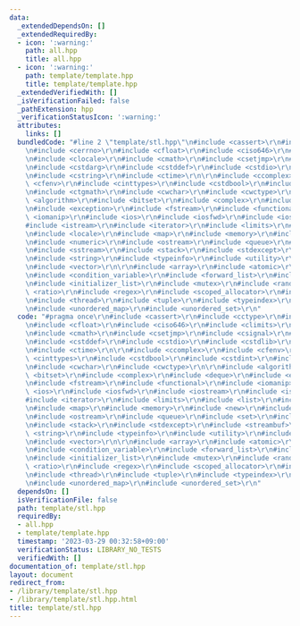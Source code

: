 ```yaml
---
data:
  _extendedDependsOn: []
  _extendedRequiredBy:
  - icon: ':warning:'
    path: all.hpp
    title: all.hpp
  - icon: ':warning:'
    path: template/template.hpp
    title: template/template.hpp
  _extendedVerifiedWith: []
  _isVerificationFailed: false
  _pathExtension: hpp
  _verificationStatusIcon: ':warning:'
  attributes:
    links: []
  bundledCode: "#line 2 \"template/stl.hpp\"\n#include <cassert>\r\n#include <cctype>\r\
    \n#include <cerrno>\r\n#include <cfloat>\r\n#include <ciso646>\r\n#include <climits>\r\
    \n#include <clocale>\r\n#include <cmath>\r\n#include <csetjmp>\r\n#include <csignal>\r\
    \n#include <cstdarg>\r\n#include <cstddef>\r\n#include <cstdio>\r\n#include <cstdlib>\r\
    \n#include <cstring>\r\n#include <ctime>\r\n\r\n#include <ccomplex>\r\n#include\
    \ <cfenv>\r\n#include <cinttypes>\r\n#include <cstdbool>\r\n#include <cstdint>\r\
    \n#include <ctgmath>\r\n#include <cwchar>\r\n#include <cwctype>\r\n\r\n#include\
    \ <algorithm>\r\n#include <bitset>\r\n#include <complex>\r\n#include <deque>\r\
    \n#include <exception>\r\n#include <fstream>\r\n#include <functional>\r\n#include\
    \ <iomanip>\r\n#include <ios>\r\n#include <iosfwd>\r\n#include <iostream>\r\n\
    #include <istream>\r\n#include <iterator>\r\n#include <limits>\r\n#include <list>\r\
    \n#include <locale>\r\n#include <map>\r\n#include <memory>\r\n#include <new>\r\
    \n#include <numeric>\r\n#include <ostream>\r\n#include <queue>\r\n#include <set>\r\
    \n#include <sstream>\r\n#include <stack>\r\n#include <stdexcept>\r\n#include <streambuf>\r\
    \n#include <string>\r\n#include <typeinfo>\r\n#include <utility>\r\n#include <valarray>\r\
    \n#include <vector>\r\n\r\n#include <array>\r\n#include <atomic>\r\n#include <chrono>\r\
    \n#include <condition_variable>\r\n#include <forward_list>\r\n#include <future>\r\
    \n#include <initializer_list>\r\n#include <mutex>\r\n#include <random>\r\n#include\
    \ <ratio>\r\n#include <regex>\r\n#include <scoped_allocator>\r\n#include <system_error>\r\
    \n#include <thread>\r\n#include <tuple>\r\n#include <typeindex>\r\n#include <type_traits>\r\
    \n#include <unordered_map>\r\n#include <unordered_set>\r\n"
  code: "#pragma once\r\n#include <cassert>\r\n#include <cctype>\r\n#include <cerrno>\r\
    \n#include <cfloat>\r\n#include <ciso646>\r\n#include <climits>\r\n#include <clocale>\r\
    \n#include <cmath>\r\n#include <csetjmp>\r\n#include <csignal>\r\n#include <cstdarg>\r\
    \n#include <cstddef>\r\n#include <cstdio>\r\n#include <cstdlib>\r\n#include <cstring>\r\
    \n#include <ctime>\r\n\r\n#include <ccomplex>\r\n#include <cfenv>\r\n#include\
    \ <cinttypes>\r\n#include <cstdbool>\r\n#include <cstdint>\r\n#include <ctgmath>\r\
    \n#include <cwchar>\r\n#include <cwctype>\r\n\r\n#include <algorithm>\r\n#include\
    \ <bitset>\r\n#include <complex>\r\n#include <deque>\r\n#include <exception>\r\
    \n#include <fstream>\r\n#include <functional>\r\n#include <iomanip>\r\n#include\
    \ <ios>\r\n#include <iosfwd>\r\n#include <iostream>\r\n#include <istream>\r\n\
    #include <iterator>\r\n#include <limits>\r\n#include <list>\r\n#include <locale>\r\
    \n#include <map>\r\n#include <memory>\r\n#include <new>\r\n#include <numeric>\r\
    \n#include <ostream>\r\n#include <queue>\r\n#include <set>\r\n#include <sstream>\r\
    \n#include <stack>\r\n#include <stdexcept>\r\n#include <streambuf>\r\n#include\
    \ <string>\r\n#include <typeinfo>\r\n#include <utility>\r\n#include <valarray>\r\
    \n#include <vector>\r\n\r\n#include <array>\r\n#include <atomic>\r\n#include <chrono>\r\
    \n#include <condition_variable>\r\n#include <forward_list>\r\n#include <future>\r\
    \n#include <initializer_list>\r\n#include <mutex>\r\n#include <random>\r\n#include\
    \ <ratio>\r\n#include <regex>\r\n#include <scoped_allocator>\r\n#include <system_error>\r\
    \n#include <thread>\r\n#include <tuple>\r\n#include <typeindex>\r\n#include <type_traits>\r\
    \n#include <unordered_map>\r\n#include <unordered_set>\r\n"
  dependsOn: []
  isVerificationFile: false
  path: template/stl.hpp
  requiredBy:
  - all.hpp
  - template/template.hpp
  timestamp: '2023-03-29 00:32:58+09:00'
  verificationStatus: LIBRARY_NO_TESTS
  verifiedWith: []
documentation_of: template/stl.hpp
layout: document
redirect_from:
- /library/template/stl.hpp
- /library/template/stl.hpp.html
title: template/stl.hpp
---
```

